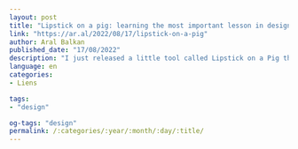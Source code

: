 ```yaml
---
layout: post
title: "Lipstick on a pig: learning the most important lesson in design"
link: "https://ar.al/2022/08/17/lipstick-on-a-pig"
author: Aral Balkan
published_date: "17/08/2022"
description: "I just released a little tool called Lipstick on a Pig that helps keep the visual appearance of supported command-line applications in sync with the current light/dark mode setting (colour scheme) of your system in GNOME."
language: en
categories:
- Liens

tags:
- "design"

og-tags: "design"
permalink: /:categories/:year/:month/:day/:title/
---
```

